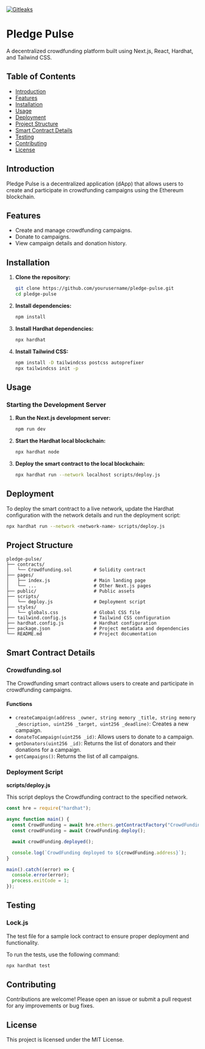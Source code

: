 
[![Gitleaks](https://github.com/sahilmate/pledge-pulse/actions/workflows/gitleaks.yml/badge.svg)](https://gitAAhub.com/sahilmate/crowdfunding-dapp/actions/workflows/gitleaks.yml)

# Pledge Pulse

A decentralized crowdfunding platform built using Next.js, React, Hardhat, and Tailwind CSS.

## Table of Contents

- [Introduction](#introduction)
- [Features](#features)
- [Installation](#installation)
- [Usage](#usage)
- [Deployment](#deployment)
- [Project Structure](#project-structure)
- [Smart Contract Details](#smart-contract-details)
- [Testing](#testing)
- [Contributing](#contributing)
- [License](#license)

## Introduction

Pledge Pulse is a decentralized application (dApp) that allows users to create and participate in crowdfunding campaigns using the Ethereum blockchain. 

## Features

- Create and manage crowdfunding campaigns.
- Donate to campaigns.
- View campaign details and donation history.

## Installation

1. **Clone the repository:**

   ```bash
   git clone https://github.com/yourusername/pledge-pulse.git
   cd pledge-pulse
   ```

2. **Install dependencies:**

   ```bash
   npm install
   ```

3. **Install Hardhat dependencies:**

   ```bash
   npx hardhat
   ```

4. **Install Tailwind CSS:**

   ```bash
   npm install -D tailwindcss postcss autoprefixer
   npx tailwindcss init -p
   ```

## Usage

### Starting the Development Server

1. **Run the Next.js development server:**

   ```bash
   npm run dev
   ```

2. **Start the Hardhat local blockchain:**

   ```bash
   npx hardhat node
   ```

3. **Deploy the smart contract to the local blockchain:**

   ```bash
   npx hardhat run --network localhost scripts/deploy.js
   ```

## Deployment

To deploy the smart contract to a live network, update the Hardhat configuration with the network details and run the deployment script:

```bash
npx hardhat run --network <network-name> scripts/deploy.js
```

## Project Structure

```plaintext
pledge-pulse/
├── contracts/
│   └── Crowdfunding.sol        # Solidity contract
├── pages/
│   ├── index.js                # Main landing page
│   └── ...                     # Other Next.js pages
├── public/                     # Public assets
├── scripts/
│   └── deploy.js               # Deployment script
├── styles/
│   └── globals.css             # Global CSS file
├── tailwind.config.js          # Tailwind CSS configuration
├── hardhat.config.js           # Hardhat configuration
├── package.json                # Project metadata and dependencies
└── README.md                   # Project documentation
```

## Smart Contract Details

### Crowdfunding.sol

The Crowdfunding smart contract allows users to create and participate in crowdfunding campaigns.

#### Functions

- `createCampaign(address _owner, string memory _title, string memory _description, uint256 _target, uint256 _deadline)`: Creates a new campaign.
- `donateToCampaign(uint256 _id)`: Allows users to donate to a campaign.
- `getDonators(uint256 _id)`: Returns the list of donators and their donations for a campaign.
- `getCampaigns()`: Returns the list of all campaigns.

### Deployment Script

**scripts/deploy.js**

This script deploys the Crowdfunding contract to the specified network.

```javascript
const hre = require("hardhat");

async function main() {
  const CrowdFunding = await hre.ethers.getContractFactory("CrowdFunding");
  const crowdFunding = await CrowdFunding.deploy();

  await crowdFunding.deployed();

  console.log(`CrowdFunding deployed to ${crowdFunding.address}`);
}

main().catch((error) => {
  console.error(error);
  process.exitCode = 1;
});
```

## Testing

### Lock.js

The test file for a sample lock contract to ensure proper deployment and functionality.

To run the tests, use the following command:

```bash
npx hardhat test
```

## Contributing

Contributions are welcome! Please open an issue or submit a pull request for any improvements or bug fixes.

## License

This project is licensed under the MIT License.


